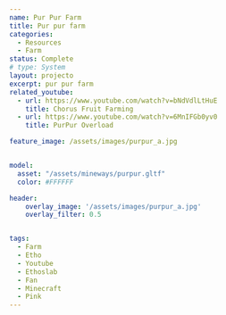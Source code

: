 ```yaml
---
name: Pur Pur Farm
title: Pur pur farm
categories:
  - Resources
  - Farm
status: Complete
# type: System
layout: projecto
excerpt: pur pur farm
related_youtube:
  - url: https://www.youtube.com/watch?v=bNdVdlLtHuE
    title: Chorus Fruit Farming
  - url: https://www.youtube.com/watch?v=6MnIFGb0yv0
    title: PurPur Overload

feature_image: /assets/images/purpur_a.jpg


model:
  asset: "/assets/mineways/purpur.gltf"
  color: #FFFFFF

header: 
    overlay_image: '/assets/images/purpur_a.jpg'
    overlay_filter: 0.5 


tags:
  - Farm
  - Etho
  - Youtube
  - Ethoslab
  - Fan
  - Minecraft
  - Pink
---
```

